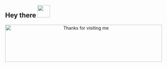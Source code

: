## Hey there <img src="https://raw.githubusercontent.com/innng/innng/master/assets/kyubey.gif" height="40" />

<div align="center">   
<img height="120" alt="Thanks for visiting me" width="100%" src="https://raw.githubusercontent.com/BrunnerLivio/brunnerlivio/master/images/marquee.svg" />
</div>

